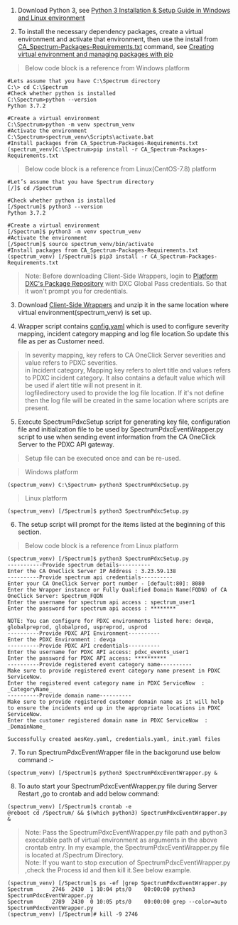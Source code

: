 1. Download Python 3, see [Python 3 Installation & Setup Guide in Windows and Linux environment](https://realpython.com/installing-python/)

2. To install the necessary dependency packages, create a virtual environment and activate that environment, then use the install from [CA_Spectrum-Packages-Requirements.txt](CA_Spectrum-Packages-Requirements.txt) command, see [Creating virtual environment and managing packages with pip](https://docs.python.org/3/tutorial/venv.html)

>Below code block is a reference from Windows platform
```
#Lets assume that you have C:\Spectrum directory
C:\> cd C:\Spectrum
#Check whether python is installed
C:\Spectrum>python --version
Python 3.7.2

#Create a virtual environment
C:\Spectrum>python -m venv spectrum_venv
#Activate the environment
C:\Spectrum>spectrum_venv\Scripts\activate.bat
#Install packages from CA_Spectrum-Packages-Requirements.txt
(spectrum_venv)C:\Spectrum>pip install -r CA_Spectrum-Packages-Requirements.txt
```

>Below code block is a reference from Linux(CentOS-7.8) platform
```
#Let’s assume that you have Spectrum directory
[/]$ cd /Spectrum

#Check whether python is installed
[/Spectrum]$ python3 --version
Python 3.7.2

#Create a virtual environment
[/Spectrum]$ python3 -m venv spectrum_venv
#Activate the environment
[/Spectrum]$ source spectrum_venv/bin/activate
#Install packages from CA_Spectrum-Packages-Requirements.txt
(spectrum_venv) [/Spectrum]$ pip3 install -r CA_Spectrum-Packages-Requirements.txt
```
>Note: Before downloading Client-Side Wrappers, login to [Platform DXC's Package Repository](https://artifactory.platformdxc-mg.com/) with DXC Global Pass credentials.  So that it won't prompt you for credentials. 

3. Download [Client-Side Wrappers](https://github.dxc.com/Platform-DXC/hybrid-wrapper/tree/master/src/ca_spectrum/client-side-wrapper) and unzip it in the same location where virtual environment(spectrum_venv) is set up.

4. Wrapper script contains [config.yaml](https://github.dxc.com/Platform-DXC/hybrid-wrapper/tree/master/src/ca_spectrum/client-side-wrapper/config.yaml) which is used to configure severity mapping, incident category mapping and log file location.So update this file as per as Customer need.
> In severity mapping, key refers to CA OneClick Server severities and value refers to PDXC severities.<br>
> in Incident category, Mapping key refers to alert title and values refers to PDXC incident category. It also contains a default value which will be used if alert title will not present in it.<br>
> logfiledirectory used to provide the log file location. If it's not define then the log file will be created in the same location where scripts are present.

5. Execute SpectrumPdxcSetup script for generating key file, configuration file and initialization file to be used by SpectrumPdxcEventWrapper.py script to use when sending event information from the CA OneClick Server to the PDXC API gateway.
>Setup file can be executed once and can be re-used.

>Windows platform
```
(spectrum_venv) C:\Spectrum> python3 SpectrumPdxcSetup.py
```
>Linux platform
```
(spectrum_venv) [/Spectrum]$ python3 SpectrumPdxcSetup.py
```
6. The setup script will prompt for the items listed at the beginning of this section.

>Below code block is a reference from Linux platform
```
(spectrum_venv) [/Spectrum]$ python3 SpectrumPdxcSetup.py
-----------Provide spectrum details----------
Enter the CA OneClick Server IP Address : 3.23.59.138
----------Provide spectrum api credentials----------
Enter your CA OneClick Server port number - [default:80]: 8080
Enter the Wrapper instance or Fully Qualified Domain Name(FQDN) of CA OneClick Server: Spectrum_FQDN
Enter the username for spectrum api access : spectrum_user1
Enter the password for spectrum api access : ********

NOTE: You can configure for PDXC environments listed here: devqa, globalpreprod, globalprod, uspreprod, usprod
----------Provide PDXC API Environment----------
Enter the PDXC Environment : devqa
----------Provide PDXC API credentials----------
Enter the username for PDXC API access: pdxc_events_user1
Enter the password for PDXC API access: **********
----------Provide registered event category name----------
Make sure to provide registered event category name present in PDXC ServiceNow.
Enter the registered event category name in PDXC ServiceNow  : _CategoryName_
----------Provide domain name----------
Make sure to provide registered customer domain name as it will help to ensure the incidents end up in the appropriate locations in PDXC ServiceNow.
Enter the customer registered domain name in PDXC ServiceNow  : _DomainName_

Successfully created aesKey.yaml, credentials.yaml, init.yaml files
```
7. To run SpectrumPdxcEventWrapper file in the backgorund use below command :-
```
(spectrum_venv) [/Spectrum]$ python3 SpectrumPdxcEventWrapper.py &
```
8. To auto start your SpectrumPdxcEventWrapper.py file during Server Restart ,go to crontab and add below command:
```
(spectrum_venv) [/Spectrum]$ crontab -e
@reboot cd /Spectrum/ && $(which python3) SpectrumPdxcEventWrapper.py &
```
>Note: Pass the SpectrumPdxcEventWrapper.py file path and python3 executable path of virtual environment as arguments in the above crontab entry. In my example, the SpectrumPdxcEventWrapper.py file is located at /Spectrum Directory.\
>Note: If you want to stop execution of SpectrumPdxcEventWrapper.py ,check the Process id and then kill it.See below example.
```
(spectrum_venv) [/Spectrum]$ ps -ef |grep SpectrumPdxcEventWrapper.py
Spectrum      2746  2430  1 10:04 pts/0    00:00:00 python3 SpectrumPdxcEventWrapper.py
Spectrum      2789  2430  0 10:05 pts/0    00:00:00 grep --color=auto SpectrumPdxcEventWrapper.py
(spectrum_venv) [/Spectrum]# kill -9 2746

```
